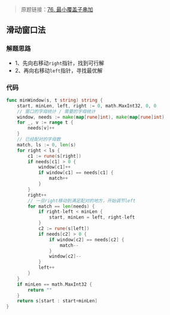 > 原题链接：[76. 最小覆盖子串加](https://leetcode-cn.com/problems/minimum-window-substring/)
## 滑动窗口法
### 解题思路
* 1、先向右移动``right``指针，找到可行解
* 2、再向右移动``left``指针，寻找最优解
### 代码
```go
func minWindow(s, t string) string {
	start, minLen, left, right := 0, math.MaxInt32, 0, 0
	// 窗口的字母统计 / 需要的字母统计
	window, needs := make(map[rune]int), make(map[rune]int)
	for _, v := range t {
		needs[v]++
	}
	// 已经配对的字母数
	match, ls := 0, len(s)
	for right < ls {
		c1 := rune(s[right])
		if needs[c1] > 0 {
			window[c1]++
			if window[c1] == needs[c1] {
				match++
			}
		}
		right++
		// 一旦right移动到满足配对的地方，开始调节left
		for match == len(needs) {
			if right-left < minLen {
				start, minLen = left, right-left
			}
			c2 := rune(s[left])
			if needs[c2] > 0 {
                if window[c2] == needs[c2] {
					match--
				}
				window[c2]--
			}
			left++
		}
	}
	if minLen == math.MaxInt32 {
		return ""
	}
	return s[start : start+minLen]
}
```
